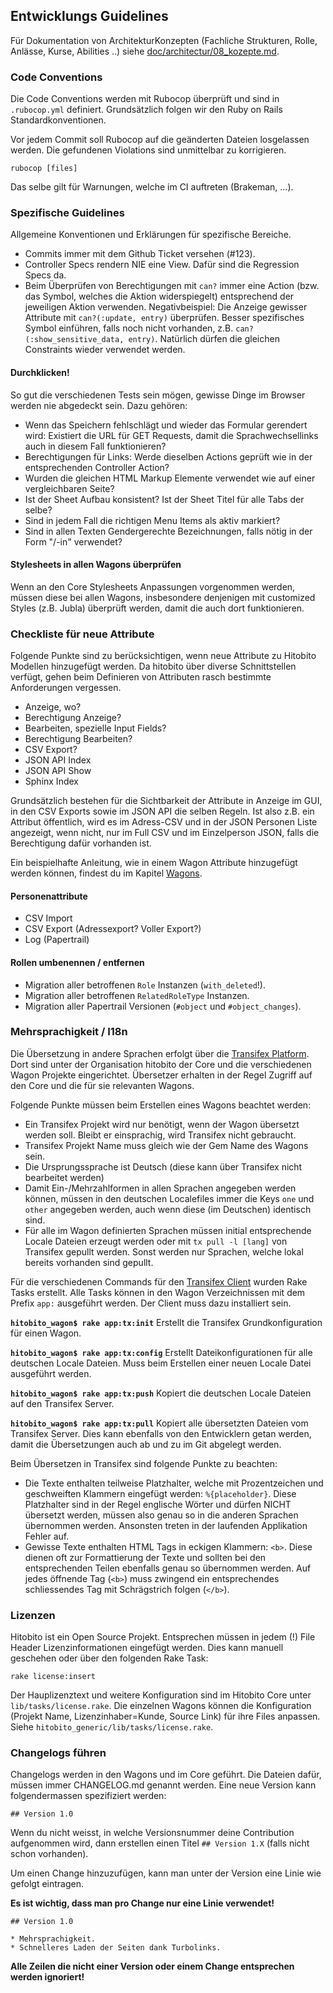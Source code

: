 ## Entwicklungs Guidelines

Für Dokumentation von ArchitekturKonzepten (Fachliche Strukturen, Rolle, Anlässe, Kurse, Abilities
..) siehe [doc/architectur/08_kozepte.md](doc/architectur/08_kozepte.md).

### Code Conventions

Die Code Conventions werden mit Rubocop überprüft und sind in `.rubocop.yml` definiert.
Grundsätzlich folgen wir den Ruby on Rails Standardkonventionen.

Vor jedem Commit soll Rubocop auf die geänderten Dateien losgelassen werden. Die gefundenen
Violations sind unmittelbar zu korrigieren.

    rubocop [files]

Das selbe gilt für Warnungen, welche im CI auftreten (Brakeman, ...).


### Spezifische Guidelines

Allgemeine Konventionen und Erklärungen für spezifische Bereiche.

* Commits immer mit dem Github Ticket versehen (#123).
* Controller Specs rendern NIE eine View. Dafür sind die Regression Specs da.
* Beim Überprüfen von Berechtigungen mit `can?` immer eine Action (bzw. das Symbol, welches die
  Aktion widerspiegelt) entsprechend der jeweiligen Aktion verwenden. Negativbeispiel: Die Anzeige
  gewisser Attribute mit `can?(:update, entry)` überprüfen. Besser spezifisches Symbol einführen,
  falls noch nicht vorhanden, z.B. `can?(:show_sensitive_data, entry)`. Natürlich dürfen die
  gleichen Constraints wieder verwendet werden.


#### Durchklicken!

So gut die verschiedenen Tests sein mögen, gewisse Dinge im Browser werden nie abgedeckt sein. Dazu
gehören:

* Wenn das Speichern fehlschlägt und wieder das Formular gerendert wird: Existiert die URL für GET
Requests, damit die Sprachwechsellinks auch in diesem Fall funktionieren?
* Berechtigungen für Links: Werde dieselben Actions geprüft wie in der entsprechenden Controller
Action?
* Wurden die gleichen HTML Markup Elemente verwendet wie auf einer vergleichbaren Seite?
* Ist der Sheet Aufbau konsistent? Ist der Sheet Titel für alle Tabs der selbe?
* Sind in jedem Fall die richtigen Menu Items als aktiv markiert?
* Sind in allen Texten Gendergerechte Bezeichnungen, falls nötig in der Form "/-in" verwendet?

#### Stylesheets in allen Wagons überprüfen

Wenn an den Core Stylesheets Anpassungen vorgenommen werden, müssen diese bei allen Wagons,
insbesondere denjenigen mit customized Styles (z.B. Jubla) überprüft werden, damit die auch dort
funktionieren.

### Checkliste für neue Attribute

Folgende Punkte sind zu berücksichtigen, wenn neue Attribute zu Hitobito Modellen hinzugefügt
werden. Da hitobito über diverse Schnittstellen verfügt, gehen beim Definieren von Attributen rasch
bestimmte Anforderungen vergessen.

* Anzeige, wo?
* Berechtigung Anzeige?
* Bearbeiten, spezielle Input Fields?
* Berechtigung Bearbeiten?
* CSV Export?
* JSON API Index
* JSON API Show
* Sphinx Index

Grundsätzlich bestehen für die Sichtbarkeit der Attribute in Anzeige im GUI, in den CSV Exports
sowie im JSON API die selben Regeln. Ist also z.B. ein Attribut öffentlich, wird es im Adress-CSV
und in der JSON Personen Liste angezeigt, wenn nicht, nur im Full CSV und im Einzelperson JSON,
falls die Berechtigung dafür vorhanden ist.

Ein beispielhafte Anleitung, wie in einem Wagon Attribute hinzugefügt werden können, findest du im
Kapitel [Wagons](04_wagons.md#attribute-hinzuf-gen).

#### Personenattribute

* CSV Import
* CSV Export (Adressexport? Voller Export?)
* Log (Papertrail)

#### Rollen umbenennen / entfernen

* Migration aller betroffenen `Role` Instanzen (`with_deleted`!).
* Migration aller betroffenen `RelatedRoleType` Instanzen.
* Migration aller Papertrail Versionen (`#object` und `#object_changes`).

### Mehrsprachigkeit / I18n

Die Übersetzung in andere Sprachen erfolgt über die
[Transifex Platform](https://www.transifex.com/organization/hitobito). Dort sind unter der
Organisation hitobito der Core und die verschiedenen Wagon Projekte eingerichtet. Übersetzer
erhalten in der Regel Zugriff auf den Core und die für sie relevanten Wagons.

Folgende Punkte müssen beim Erstellen eines Wagons beachtet werden:

* Ein Transifex Projekt wird nur benötigt, wenn der Wagon übersetzt werden soll. Bleibt er
einsprachig, wird Transifex nicht gebraucht.
* Transifex Projekt Name muss gleich wie der Gem Name des Wagons sein.
* Die Ursprungssprache ist Deutsch (diese kann über Transifex nicht bearbeitet werden)
* Damit Ein-/Mehrzahlformen in allen Sprachen angegeben werden können, müssen in den deutschen
Localefiles immer die Keys `one` und `other` angegeben werden, auch wenn diese (im Deutschen)
identisch sind.
* Für alle im Wagon definierten Sprachen müssen initial entsprechende Locale Dateien erzeugt werden
oder mit `tx pull -l [lang]` von Transifex gepullt werden. Sonst werden nur Sprachen, welche lokal
bereits vorhanden sind gepullt.

Für die verschiedenen Commands für den [Transifex Client](http://docs.transifex.com/client/) wurden
Rake Tasks erstellt. Alle Tasks können in den Wagon Verzeichnissen mit dem Prefix `app:` ausgeführt
werden. Der Client muss dazu installiert sein.

**`hitobito_wagon$ rake app:tx:init`** Erstellt die Transifex Grundkonfiguration für einen Wagon.

**`hitobito_wagon$ rake app:tx:config`** Erstellt Dateikonfigurationen für alle deutschen Locale
Dateien. Muss beim Erstellen einer neuen Locale Datei ausgeführt werden.

**`hitobito_wagon$ rake app:tx:push`** Kopiert die deutschen Locale Dateien auf den Transifex
Server.

**`hitobito_wagon$ rake app:tx:pull`** Kopiert alle übersetzten Dateien vom Transifex Server. Dies
kann ebenfalls von den Entwicklern getan werden, damit die Übersetzungen auch ab und zu im Git
abgelegt werden.


Beim Übersetzen in Transifex sind folgende Punkte zu beachten:

* Die Texte enthalten teilweise Platzhalter, welche mit Prozentzeichen und geschweiften Klammern
eingefügt werden: `%{placeholder}`. Diese Platzhalter sind in der Regel englische Wörter und dürfen
NICHT übersetzt werden, müssen also genau so in die anderen Sprachen übernommen werden. Ansonsten
treten in der laufenden Applikation Fehler auf.
* Gewisse Texte enthalten HTML Tags in eckigen Klammern: `<b>`. Diese dienen oft zur Formattierung
der Texte und sollten bei den entsprechenden Teilen ebenfalls genau so übernommen werden. Auf jedes
öffnende Tag (`<b>`) muss zwingend ein entsprechendes schliessendes Tag mit Schrägstrich folgen
(`</b>`).


### Lizenzen

Hitobito ist ein Open Source Projekt. Entsprechen müssen in jedem (!) File Header
Lizenzinformationen eingefügt werden. Dies kann manuell geschehen oder über den folgenden Rake Task:

    rake license:insert

Der Hauplizenztext und weitere Konfiguration sind im Hitobito Core unter `lib/tasks/license.rake`.
Die einzelnen Wagons können die Konfiguration (Projekt Name, Lizenzinhaber=Kunde, Source Link) für
ihre Files anpassen. Siehe `hitobito_generic/lib/tasks/license.rake`.

### Changelogs führen

Changelogs werden in den Wagons und im Core geführt. Die Dateien dafür, müssen immer CHANGELOG.md genannt werden. Eine neue Version kann folgendermassen spezifiziert werden:

    ## Version 1.0

Wenn du nicht weisst, in welche Versionsnummer deine Contribution aufgenommen wird, dann erstellen einen Titel `## Version 1.X` (falls nicht schon vorhanden).

Um einen Change hinzuzufügen, kann man unter der Version eine Linie wie gefolgt eintragen.

**Es ist wichtig, dass man pro Change nur eine Linie verwendet!**

    ## Version 1.0

    * Mehrsprachigkeit.
    * Schnelleres Laden der Seiten dank Turbolinks.

**Alle Zeilen die nicht einer Version oder einem Change entsprechen werden ignoriert!**
